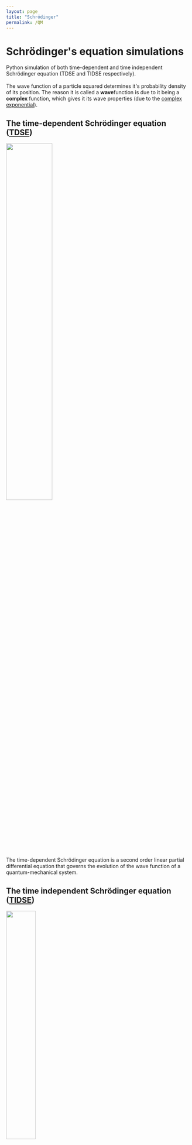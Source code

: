 ```yaml
---
layout: page
title: "Schrödinger"
permalink: /QM
---
```


# Schrödinger's equation simulations

Python simulation of both time-dependent and time independent Schrödinger equation (TDSE and TIDSE respectively).<br /><br />
The wave function of a particle squared determines it's probability density of its position. The reason it is called a **wave**function is due to it being a **complex** function, which gives it its wave properties (due to the [complex exponential](https://en.wikipedia.org/wiki/Euler%27s_formula)).
## The time-dependent Schrödinger equation ([TDSE](https://en.wikipedia.org/wiki/Schr%C3%B6dinger_equation#Time-dependent_equation))
<img src="https://wikimedia.org/api/rest_v1/media/math/render/svg/4e59451da64dff4be22db56d1adf9968e2a32d9c" width=50% height=50%><br />
The time-dependent Schrödinger equation is a second order linear partial differential equation that governs the evolution of the wave function of a quantum-mechanical system.<br /> 

## The time independent Schrödinger equation ([TIDSE](https://en.wikipedia.org/wiki/Schr%C3%B6dinger_equation#Time-independent_equation))
<img src="https://wikimedia.org/api/rest_v1/media/math/render/svg/d6ce1cc8ef9ec26c68c7ba654a371194e41a316f" width=40%><br />
However, the time-independent Schrödinger equation describes stationary states, which are eigenfunctions of the Hamiltonian. The stationary state's probability density are constant in time, but a superposition of these states are not stationary. The TIDSE can help simplify the solving of the TDSE.<br />

## General solution of TDSE
<img src="https://latex.codecogs.com/svg.image?\huge&space;\mathcal{T}\exp(&space;-\frac{i}{\hbar}&space;\int_{t_{0}}^{t}&space;\hat{H}(\tau)\mathrm{d}\tau)&space;" width=50%><br />
The algorithm used for TDSE is [A fast explicit algorithm for the time-dependent Schrödinger equation](https://aip.scitation.org/doi/abs/10.1063/1.168415) by Pieter B. Visscher, which uses the [leapfrog integrator](https://en.wikipedia.org/wiki/Leapfrog_integration) to integrate the equations.This is due to how it's [symplectic](https://en.wikipedia.org/wiki/Symplectic_integrator) nature allows for the conservation of the Hamiltonian, which makes the algorithm [unitary](https://en.wikipedia.org/wiki/Unitary_operator) **(Clarify)**. However, the algorithm fails in the case of complex potentials. 
